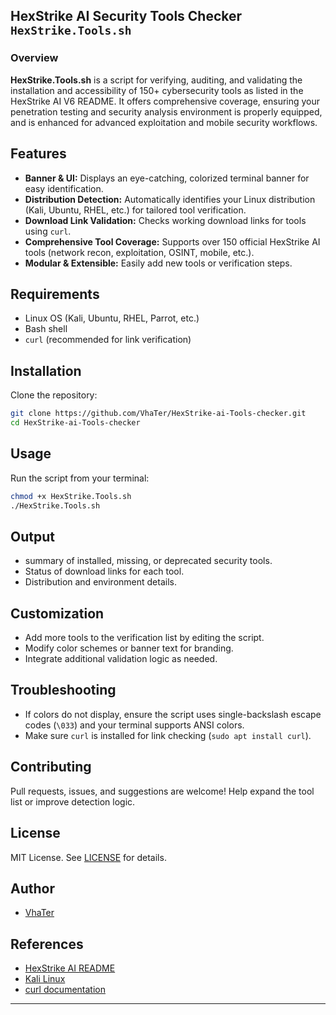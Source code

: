 ## HexStrike AI Security Tools Checker `HexStrike.Tools.sh`

### Overview

**HexStrike.Tools.sh** is a script for verifying, auditing, and validating the installation and accessibility of 150+ cybersecurity tools as listed in the HexStrike AI V6 README. It offers comprehensive coverage, ensuring your penetration testing and security analysis environment is properly equipped, and is enhanced for advanced exploitation and mobile security workflows.

## Features

- **Banner & UI:** Displays an eye-catching, colorized terminal banner for easy identification.
- **Distribution Detection:** Automatically identifies your Linux distribution (Kali, Ubuntu, RHEL, etc.) for tailored tool verification.
- **Download Link Validation:** Checks working download links for tools using `curl`.
- **Comprehensive Tool Coverage:** Supports over 150 official HexStrike AI tools (network recon, exploitation, OSINT, mobile, etc.).
- **Modular & Extensible:** Easily add new tools or verification steps.

## Requirements

- Linux OS (Kali, Ubuntu, RHEL, Parrot, etc.)
- Bash shell
- `curl` (recommended for link verification)

## Installation

Clone the repository:
```bash
git clone https://github.com/VhaTer/HexStrike-ai-Tools-checker.git
cd HexStrike-ai-Tools-checker
```

## Usage

Run the script from your terminal:
```bash
chmod +x HexStrike.Tools.sh
./HexStrike.Tools.sh
```

## Output

- summary of installed, missing, or deprecated security tools.
- Status of download links for each tool.
- Distribution and environment details.

## Customization

- Add more tools to the verification list by editing the script.
- Modify color schemes or banner text for branding.
- Integrate additional validation logic as needed.

## Troubleshooting

- If colors do not display, ensure the script uses single-backslash escape codes (`\033`) and your terminal supports ANSI colors.
- Make sure `curl` is installed for link checking (`sudo apt install curl`).

## Contributing

Pull requests, issues, and suggestions are welcome! Help expand the tool list or improve detection logic.

## License

MIT License. See [LICENSE](LICENSE) for details.

## Author

- [VhaTer](https://github.com/VhaTer)

## References

- [HexStrike AI README](https://github.com/VhaTer/HexStrike-ai-Tools-checker)
- [Kali Linux](https://www.kali.org/)
- [curl documentation](https://curl.se/docs/manpage.html)

---

